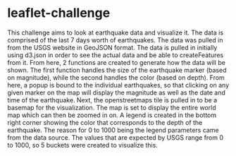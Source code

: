 # leaflet-challenge

This challenge aims to look at earthquake data and visualize it. The data is comprised of the last 7 days worth of earthquakes. The data was pulled in from the USGS website in GeoJSON format. The data is pulled in initially using d3.json in order to see the actual data and be able to createFeatures from it. From here, 2 functions are created to generate how the data will be shown. The first function handles the size of the earthquake marker (based on magnitude), while the second handles the color (based on depth). From here, a popup is bound to the individual earthquakes, so that clicking on any given marker on the map will display the magnitude as well as the date and time of the earthquake. Next, the openstreetmaps tile is pulled in to be a basemap for the visualization. The map is set to display the entire world map which can then be zoomed in on. A legend is created in the bottom right corner showing the color that corresponds to the depth of the earthquake. The reason for 0 to 1000 being the legend parameters came from the data source. The values that are expected by USGS range from 0 to 1000, so 5 buckets were created to visualize this.
